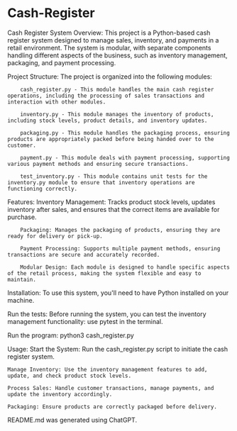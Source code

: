 # Cash-Register

Cash Register System
Overview:
    This project is a Python-based cash register system designed to manage sales, inventory, and payments in a retail environment. The system is modular, with separate components handling different aspects of the business, such as inventory management, packaging, and payment processing.

Project Structure:
    The project is organized into the following modules:

        cash_register.py - This module handles the main cash register operations, including the processing of sales transactions and interaction with other modules.

        inventory.py - This module manages the inventory of products, including stock levels, product details, and inventory updates.

        packaging.py - This module handles the packaging process, ensuring products are appropriately packed before being handed over to the customer.

        payment.py - This module deals with payment processing, supporting various payment methods and ensuring secure transactions.

        test_inventory.py - This module contains unit tests for the inventory.py module to ensure that inventory operations are functioning correctly.

Features:
        Inventory Management: Tracks product stock levels, updates inventory after sales, and ensures that the correct items are available for purchase.
        
        Packaging: Manages the packaging of products, ensuring they are ready for delivery or pick-up.
        
        Payment Processing: Supports multiple payment methods, ensuring transactions are secure and accurately recorded.
        
        Modular Design: Each module is designed to handle specific aspects of the retail process, making the system flexible and easy to maintain.

Installation:
    To use this system, you'll need to have Python installed on your machine.


Run the tests: Before running the system, you can test the inventory management functionality:
    use pytest in the terminal. 



Run the program: 
    python3 cash_register.py

Usage:
    Start the System: Run the cash_register.py script to initiate the cash register system.
    
    Manage Inventory: Use the inventory management features to add, update, and check product stock levels.
    
    Process Sales: Handle customer transactions, manage payments, and update the inventory accordingly.
    
    Packaging: Ensure products are correctly packaged before delivery.



README.md was generated using ChatGPT. 